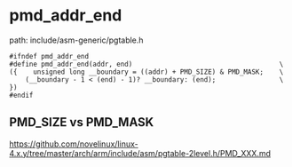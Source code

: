 pmd_addr_end
========================================

path: include/asm-generic/pgtable.h
```
#ifndef pmd_addr_end
#define pmd_addr_end(addr, end)                                     \
({    unsigned long __boundary = ((addr) + PMD_SIZE) & PMD_MASK;    \
    (__boundary - 1 < (end) - 1)? __boundary: (end);                \
})
#endif
```

PMD_SIZE vs PMD_MASK
----------------------------------------

https://github.com/novelinux/linux-4.x.y/tree/master/arch/arm/include/asm/pgtable-2level.h/PMD_XXX.md
